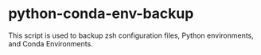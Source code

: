 # python-conda-env-backup
This script is used to backup zsh configuration files, Python environments, and Conda Environments.
